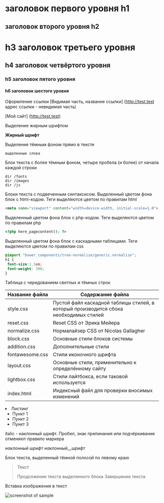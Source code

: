 заголовок первого уровня h1
=====================

заголовок второго уровня h2
-----------------------------------

# h3 заголовок третьего уровня

## h4 заголовок четвёртого уровня

### h5 заголовок пятого уровня

#### h6 заголовок шестого уровня

Оформление ссылки [Видимая часть, название ссылки] (http://test.test адрес ссылки - невидимая часть)

[Мой сайт] (http://test.test)

Выделение жирным шрифтом

**Жирный шрифт**

Выделение тёмным фоном прямо в тексте

`выделенные слова`

Блок текста с более тёмным фоном, четыре пробела (и более) от начала каждой строки

    dir /fonts
    dir /images
    dir /js

Блоки текста с подвеченным синтаксисом. Выделенный цветом фона блок с html-кодом. Теги выделяются цветом по правилам html

```html
<meta name="viewport" content="width=device-width, initial-scale=1.0">
```

Выделенный цветом фона блок с php-кодом. Теги выделяются цветом по правилам php

```php
<?php here_pagecontent(); ?>
```

Выделенный цветом фона блок с каскадными таблицами. Теги выделяются цветом по правилам css

```css
@import "bower_components/tree-normalize/generic.normalize";
h1 {
 font-size:1.5em;
 font-weight: 300;
}
```

Таблица с чередованием светлых и тёмных строк

Название файла  | Содержание файла
----------------|----------------------
style.css       | Пустой файл каскадной таблицы стилей, в который производится сбока необходимых стилей
reset.css       | Reset CSS от Эрика Мейера
normalize.css   | Нормалайзер CSS от Nicolas Gallagher
block.css       | Основные стили блоков системы
addition.css    | Дополнительные стили
fontawesome.css | Стили иконочного шрифта
layout.css      | Основные стили, применительно к определённому сайту
lightbox.css    | Стили лайтбокса, если таковой используется
index.html      | Индексный файл для проверки вносимых изменений

<li> Листинг

* Пункт 1
* Пункт 2
* Пункт 3

italic - наклонный шрифт. Пробел, знак препинания или подчёркивание отменяют правило маркера

_наклонный_ _шрифт_ _наклонный__шрифт_

Блок текста, выделенный тёмной полосой по левому краю

> Текст
> 
> Продолжение текста выделенного блока
> Завершение текста

Вставка изображения в текст

![screenshot of sample](http://findicons.com/files/icons/2711/free_icons_for_windows8_metro/128/github.png)
